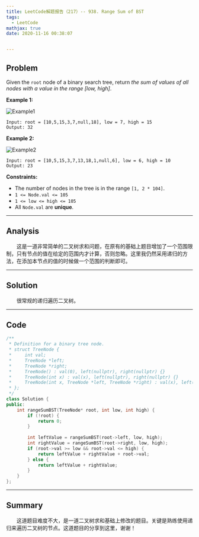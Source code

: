 ```yaml
---
title: LeetCode解题报告（217）-- 938. Range Sum of BST
tags:
  - LeetCode
mathjax: true
date: 2020-11-16 00:38:07


---
```


## Problem

Given the `root` node of a binary search tree, return *the sum of values of all nodes with a value in the range [low, high]*.

<!-- more -->

**Example 1:**

![Example1](https://assets.leetcode.com/uploads/2020/11/05/bst1.jpg)

```
Input: root = [10,5,15,3,7,null,18], low = 7, high = 15
Output: 32
```

**Example 2:**

![Example2](https://assets.leetcode.com/uploads/2020/11/05/bst2.jpg)

```
Input: root = [10,5,15,3,7,13,18,1,null,6], low = 6, high = 10
Output: 23
```

**Constraints:**

- The number of nodes in the tree is in the range `[1, 2 * 104]`.
- `1 <= Node.val <= 105`
- `1 <= low <= high <= 105`
- All `Node.val` are **unique**.

------

## Analysis

&emsp;&emsp;这是一道非常简单的二叉树求和问题，在原有的基础上题目增加了一个范围限制，只有节点的值在给定的范围内才计算，否则忽略。这里我仍然采用递归的方法，在添加本节点的值的时候做一个范围的判断即可。

------

## Solution

&emsp;&emsp;很常规的递归遍历二叉树。

------

## Code

```c++
/**
 * Definition for a binary tree node.
 * struct TreeNode {
 *     int val;
 *     TreeNode *left;
 *     TreeNode *right;
 *     TreeNode() : val(0), left(nullptr), right(nullptr) {}
 *     TreeNode(int x) : val(x), left(nullptr), right(nullptr) {}
 *     TreeNode(int x, TreeNode *left, TreeNode *right) : val(x), left(left), right(right) {}
 * };
 */
class Solution {
public:
    int rangeSumBST(TreeNode* root, int low, int high) {
        if (!root) {
            return 0;
        }
        
        int leftValue = rangeSumBST(root->left, low, high);
        int rightValue = rangeSumBST(root->right, low, high);
        if (root->val >= low && root->val <= high) {
            return leftValue + rightValue + root->val;
        } else {
            return leftValue + rightValue;
        }
    }
};
```

------

## Summary

&emsp;&emsp;这道题目难度不大，是一道二叉树求和基础上修改的题目。关键是熟练使用递归来遍历二叉树的节点。这道题目的分享到这里，谢谢！
